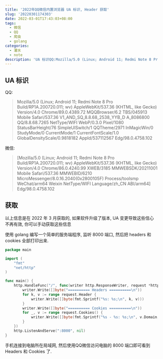 ```yaml
---
title: '2022年QQ微信内置浏览器 UA 标识, Header 获取'
slug: '20220301174303'
date: 2022-03-01T17:43:03+08:00
tags:
  - 微信
  - QQ
  - 爬虫
  - golang
categories:
  - 灌水
  - note
description: 'UA 标识QQ:Mozilla/5.0 (Linux; Android 11; Redmi Note 8 Pro Build/RP1A.200720.011; wv) AppleWebKit/537.36 (KHTML, like Gecko) Version/4.0 Chrome/89.0.4389.72 MQQBrowser/6.2 TBS/045913 Mobile Safari/537.36 V1_AND_SQ_8.8.68_2538_YYB_D A_8086800 QQ/8.8.68.726'
---
```


## UA 标识

QQ: 

> Mozilla/5.0 (Linux; Android 11; Redmi Note 8 Pro Build/RP1A.200720.011; wv) AppleWebKit/537.36 (KHTML, like Gecko) Version/4.0 Chrome/89.0.4389.72 MQQBrowser/6.2 TBS/045913 Mobile Safari/537.36 V1_AND_SQ_8.8.68_2538_YYB_D A_8086800 QQ/8.8.68.7265 NetType/WIFI WebP/0.3.0 Pixel/1080 StatusBarHeight/76 SimpleUISwitch/1 QQTheme/2971 InMagicWin/0 StudyMode/0 CurrentMode/1 CurrentFontScale/1.0 GlobalDensityScale/0.9818182 AppId/537112567 Edg/98.0.4758.102


微信:

> [Mozilla/5.0 (Linux; Android 11; Redmi Note 8 Pro Build/RP1A.200720.011; wv) AppleWebKit/537.36 (KHTML, like Gecko) Version/4.0 Chrome/86.0.4240.99 XWEB/3185 MMWEBSDK/20211001 Mobile Safari/537.36 MMWEBID/6210 MicroMessenger/8.0.16.2040(0x2800105F) Process/toolsmp WeChat/arm64 Weixin NetType/WIFI Language/zh_CN ABI/arm64] Edg/98.0.4758.102


## 获取

以上信息是在 2022 年 3 月获取的, 如果软件升级了版本, UA 变更导致这些信心不再有效, 你可以手动获取这些信息


使用 golang 编写一个简单的服务端程序, 监听 8000 端口, 然后把 headers 和 cookies 全部打印出来.


```go
package main

import (
    "fmt"
    "net/http"
)

func main() {
    http.HandleFunc("/", func(writer http.ResponseWriter, request *http.Request) {
        writer.Write([]byte("========== Headers ==========\n"))
        for k, v := range request.Header {
            writer.Write([]byte(fmt.Sprintf("%s: %s;\n", k, v)))
        }
        writer.Write([]byte("========== Cookies ==========\n"))
        for _, v := range request.Cookies() {
            writer.Write([]byte(fmt.Sprintf("%s - %s: %s;\n", v.Domain, v.Name, v.Value)))
        }
    })
    http.ListenAndServe(":8000", nil)
}
```


手机连接到电脑所在局域网, 然后使用QQ微信访问电脑的 8000 端口即可看到 Headers 和 Cookies 了.
